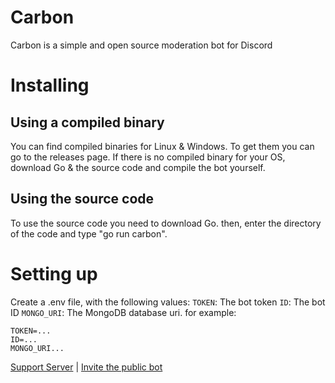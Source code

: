 # Carbon
Carbon is a simple and open source moderation bot for Discord

# Installing
## Using a compiled binary
You can find compiled binaries for Linux & Windows.
To get them you can go to the releases page.
If there is no compiled binary for your OS, download Go & the source code and compile the bot yourself.

## Using the source code
To use the source code you need to download Go.
then, enter the directory of the code and type "go run carbon".

# Setting up
Create a .env file,
with the following values:
`TOKEN`: The bot token
`ID`: The bot ID
`MONGO_URI`: The MongoDB database uri.
for example:
```
TOKEN=...
ID=...
MONGO_URI...
```

[Support Server](https://discord.gg/YP6TA8bQ9c) | [Invite the public bot](https://discord.com/api/oauth2/authorize?client_id=778193264527933441&permissions=1099780063238&scope=bot%20applications.commands)